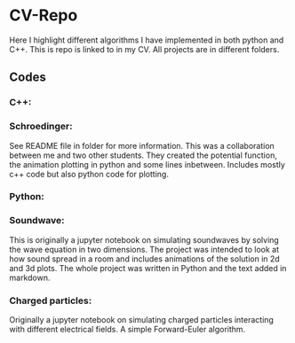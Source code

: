 # CV-Repo
Here I highlight different algorithms I have implemented in both python and C++. This is repo is linked to in my CV. All projects are in different folders.

## Codes
### C++:

### Schroedinger:
See README file in folder for more information. This was a collaboration between me and two other students. They created the potential function, the animation plotting in python and some lines inbetween. Includes mostly c++ code but also python code for plotting.

### Python:
### Soundwave:
This is originally a jupyter notebook on simulating soundwaves by solving the wave equation in two dimensions. The project was intended to look at how sound spread in a room and includes animations of the solution in 2d and 3d plots. The whole project was written in Python and the text added in markdown.

### Charged particles:
Originally a jupyter notebook on simulating charged particles interacting with different electrical fields. A simple Forward-Euler algorithm.
